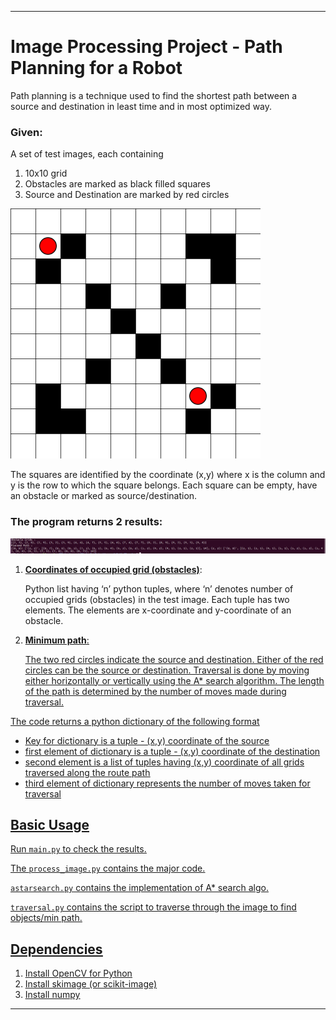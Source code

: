 <hr>

# Image Processing Project - Path Planning for a Robot
Path planning is a technique used to find the shortest path between a source and destination in least time and in most optimized way.

### Given:

A set of test images, each containing

1. 10x10 grid 
2. Obstacles are marked as black filled squares
3. Source and Destination are marked by red circles 

<img src="test_images/test_5.png" width="400" height= "400" />

The squares are identified by the coordinate (x,y) where x is the column and y is the row to which the square belongs. Each square
can be empty, have an obstacle or marked as source/destination.

### The program returns 2 results:

<img src="Outputs/test_5.png" />


1. <b><u>Coordinates of occupied grid (obstacles)</u></b>:

	Python list having ‘n’ python tuples, where ‘n’ denotes number of occupied grids (obstacles) in the test image. Each tuple has two elements. The elements are x-coordinate and y-coordinate of an obstacle.

2. <b><u/>Minimum path<u/></b>:

	The two red circles indicate the source and destination. Either of the red circles can be the source or destination. Traversal is done by moving either horizontally or vertically using the A* search algorithm. The length of the path is determined by the number of moves made during traversal. 

The code returns a python dictionary of the following format
* Key for dictionary is a tuple - (x,y) coordinate of the source
* first element of dictionary is a tuple - (x,y) coordinate of the destination
* second element is a list of tuples having (x,y) coordinate of all grids traversed along the route path
* third element of dictionary represents the number of moves taken for traversal


## Basic Usage

Run `main.py` to check the results.

The `process_image.py` contains the major code.

`astarsearch.py` contains the implementation of A* search algo. 

`traversal.py` contains the script to traverse through the image to find objects/min path. 

## Dependencies


1.  Install OpenCV for Python
2. Install skimage (or scikit-image)
3. Install numpy 

<hr>

